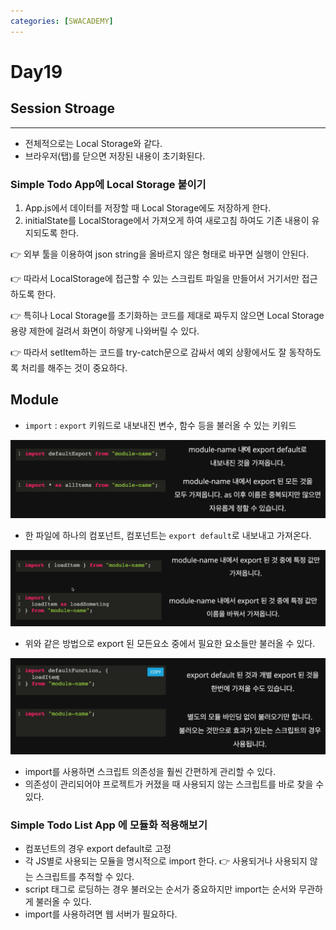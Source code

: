 ```yaml
---
categories: [SWACADEMY]
---
```


# Day19

## Session Stroage
***
- 전체적으로는 Local Storage와 같다.
- 브라우저(탭)를 닫으면 저장된 내용이 초기화된다.

### Simple Todo App에 Local Storage 붙이기

1. App.js에서 데이터를 저장할 때 Local Storage에도 저장하게 한다.
2. initialState를 LocalStorage에서 가져오게 하여 새로고침 하여도 기존 내용이 유지되도록 한다.

👉 외부 툴을 이용하여 json string을 올바르지 않은 형태로 바꾸면 실행이 안된다.

👉 따라서 LocalStorage에 접근할 수 있는 스크립트 파일을 만들어서 거기서만 접근하도록 한다.

👉 특히나 Local Storage를 초기화하는 코드를 제대로 짜두지 않으면 Local Storage 용량 제한에 걸려서 화면이 하얗게 나와버릴 수 있다. 

👉 따라서 setItem하는 코드를 try-catch문으로 감싸서 예외 상황에서도 잘 동작하도록 처리를 해주는 것이 중요하다.

## Module

- `import` : `export` 키워드로 내보내진 변수, 함수 등을 불러올 수 있는 키워드

![import1](/assets/images/2023/01/09/img.png)

- 한 파일에 하나의 컴포넌트, 컴포넌트는 `export default`로 내보내고 가져온다.
 
![import2](/assets/images/2023/01/09/img_1.png)

- 위와 같은 방법으로 export 된 모든요소 중에서 필요한 요소들만 불러올 수 있다.
  
![import2](/assets/images/2023/01/09/img_2.png)

- import를 사용하면 스크립트 의존성을 훨씬 간편하게 관리할 수 있다.
- 의존성이 관리되어야 프로젝트가 커졌을 때 사용되지 않는 스크립트를 바로 찾을 수 있다. 

### Simple Todo List App 에 모듈화 적용해보기

- 컴포넌트의 경우 export default로 고정
- 각 JS별로 사용되는 모듈을 명시적으로 import 한다. 👉 사용되거나 사용되지 않는 스크립트를 추적할 수 있다.
- script 태그로 로딩하는 경우 불러오는 순서가 중요하지만 import는 순서와 무관하게 불러올 수 있다.
- import를 사용하려면 웹 서버가 필요하다.
